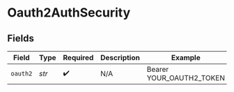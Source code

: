 # Oauth2AuthSecurity


## Fields

| Field                    | Type                     | Required                 | Description              | Example                  |
| ------------------------ | ------------------------ | ------------------------ | ------------------------ | ------------------------ |
| `oauth2`                 | *str*                    | :heavy_check_mark:       | N/A                      | Bearer YOUR_OAUTH2_TOKEN |